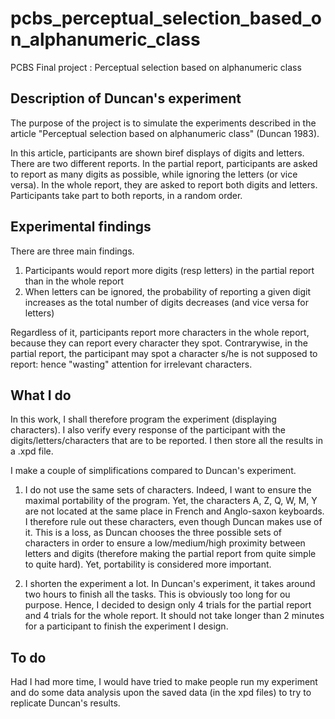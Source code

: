 # pcbs_perceptual_selection_based_on_alphanumeric_class
PCBS Final project : Perceptual selection based on alphanumeric class

## Description of Duncan's experiment
The purpose of the project is to simulate the experiments described in the article "Perceptual selection based on alphanumeric class" (Duncan 1983).

In this article, participants are shown biref displays of digits and letters. There are two different reports. In the partial report, participants are asked to report as many digits as possible, while ignoring the letters (or vice versa). In the whole report, they are asked to report both digits and letters. Participants take part to both reports, in a random order.

## Experimental findings
There are three main findings.
1. Participants would report more digits (resp letters) in the partial report than in the whole report
2. When letters can be ignored, the probability of reporting a given digit increases as the total number of digits decreases (and vice versa for letters)

Regardless of it, participants report more characters in the whole report, because they can report every character they spot. Contrarywise, in the partial report, the participant may spot a character s/he is not supposed to report: hence "wasting" attention for irrelevant characters.

## What I do
In this work, I shall therefore program the experiment (displaying characters). I also verify every response of the participant with the digits/letters/characters that are to be reported. I then store all the results in a .xpd  file.

I make a couple of simplifications compared to Duncan's experiment. 
1. I do not use the same sets of characters. Indeed, I want to ensure the maximal portability of the program. Yet, the characters A, Z, Q, W, M, Y are not located at the same place in French and Anglo-saxon keyboards. I therefore rule out these characters, even though Duncan makes use of it.
This is a loss, as Duncan chooses the three possible sets of characters in order to ensure a low/medium/high proximity between letters and digits (therefore making the partial report from quite simple to quite hard). Yet, portability is considered more important.

2. I shorten the experiment a lot. In Duncan's experiment, it takes around two hours to finish all the tasks. This is obviously too long for ou purpose. Hence, I decided to design only 4 trials for the partial report and 4 trials for the whole report. It should not take longer than 2 minutes for a participant to finish the experiment I design.

## To do
Had I had more time, I would have tried to make people run my experiment and do some data analysis upon the saved data (in the xpd files) to try to replicate Duncan's results.


